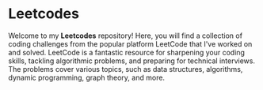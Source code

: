 # Leetcodes

Welcome to my **Leetcodes** repository! Here, you will find a collection of coding challenges from the popular platform LeetCode that I've worked on and solved. LeetCode is a fantastic resource for sharpening your coding skills, tackling algorithmic problems, and preparing for technical interviews. The problems cover various topics, such as data structures, algorithms, dynamic programming, graph theory, and more.
